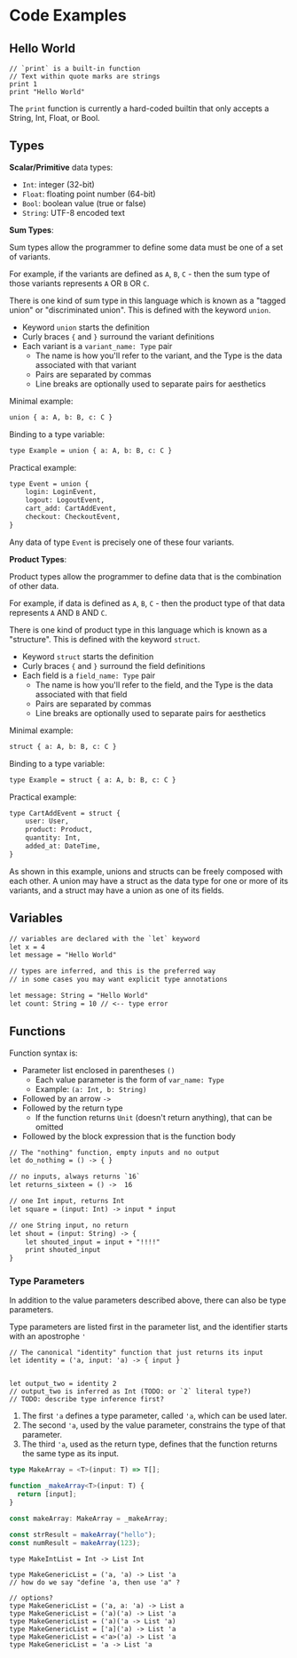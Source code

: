 # Code Examples

## Hello World

```
// `print` is a built-in function
// Text within quote marks are strings
print 1
print "Hello World"
```

The `print` function is currently a hard-coded builtin that only accepts a String, Int, Float, or Bool.

## Types

**Scalar/Primitive** data types:

- `Int`: integer (32-bit)
- `Float`: floating point number (64-bit)
- `Bool`: boolean value (true or false)
- `String`: UTF-8 encoded text

**Sum Types**:

Sum types allow the programmer to define some data must be one of a set of variants.

For example, if the variants are defined as `A`, `B`, `C` - then the sum type of those variants represents `A` OR `B` OR `C`.

There is one kind of sum type in this language which is known as a "tagged union" or "discriminated union". This is defined with the keyword `union`.

- Keyword `union` starts the definition
- Curly braces `{` and `}` surround the variant definitions
- Each variant is a `variant_name: Type` pair
  - The name is how you'll refer to the variant, and the Type is the data associated with that variant
  - Pairs are separated by commas
  - Line breaks are optionally used to separate pairs for aesthetics

Minimal example:

```txt
union { a: A, b: B, c: C }
```

Binding to a type variable:

```txt
type Example = union { a: A, b: B, c: C }
```

Practical example:

```txt
type Event = union {
    login: LoginEvent,
    logout: LogoutEvent,
    cart_add: CartAddEvent,
    checkout: CheckoutEvent,
}
```

Any data of type `Event` is precisely one of these four variants.

**Product Types**:

Product types allow the programmer to define data that is the combination of other data.

For example, if data is defined as `A`, `B`, `C` - then the product type of that data represents `A` AND `B` AND `C`.

There is one kind of product type in this language which is known as a "structure". This is defined with the keyword `struct`.

- Keyword `struct` starts the definition
- Curly braces `{` and `}` surround the field definitions
- Each field is a `field_name: Type` pair
  - The name is how you'll refer to the field, and the Type is the data associated with that field
  - Pairs are separated by commas
  - Line breaks are optionally used to separate pairs for aesthetics

Minimal example:

```txt
struct { a: A, b: B, c: C }
```

Binding to a type variable:

```txt
type Example = struct { a: A, b: B, c: C }
```

Practical example:

```txt
type CartAddEvent = struct {
    user: User,
    product: Product,
    quantity: Int,
    added_at: DateTime,
}
```

As shown in this example, unions and structs can be freely composed with each other. A union may have a struct as the data type for one or more of its variants, and a struct may have a union as one of its fields.

## Variables

```txt
// variables are declared with the `let` keyword
let x = 4
let message = "Hello World"

// types are inferred, and this is the preferred way
// in some cases you may want explicit type annotations

let message: String = "Hello World"
let count: String = 10 // <-- type error
```

## Functions

Function syntax is:

- Parameter list enclosed in parentheses `()`
  - Each value parameter is the form of `var_name: Type`
  - Example: `(a: Int, b: String)`
- Followed by an arrow `->`
- Followed by the return type
  - If the function returns `Unit` (doesn't return anything), that can be omitted
- Followed by the block expression that is the function body

```txt
// The "nothing" function, empty inputs and no output
let do_nothing = () -> { }

// no inputs, always returns `16`
let returns_sixteen = () ->  16

// one Int input, returns Int
let square = (input: Int) -> input * input

// one String input, no return
let shout = (input: String) -> {
    let shouted_input = input + "!!!!"
    print shouted_input
}
```

### Type Parameters

In addition to the value parameters described above, there can also be type parameters.

Type parameters are listed first in the parameter list, and the identifier starts with an apostrophe `'`

```
// The canonical "identity" function that just returns its input
let identity = ('a, input: 'a) -> { input }


let output_two = identity 2
// output_two is inferred as Int (TODO: or `2` literal type?)
// TODO: describe type inference first?
```

1. The first `'a` defines a type parameter, called `'a`, which can be used later.
2. The second `'a`, used by the value parameter, constrains the type of that parameter.
3. The third `'a`, used as the return type, defines that the function returns the same type as its input.

```ts
type MakeArray = <T>(input: T) => T[];

function _makeArray<T>(input: T) {
  return [input];
}

const makeArray: MakeArray = _makeArray;

const strResult = makeArray("hello");
const numResult = makeArray(123);
```

```
type MakeIntList = Int -> List Int

type MakeGenericList = ('a, 'a) -> List 'a
// how do we say "define 'a, then use 'a" ?

// options?
type MakeGenericList = ('a, a: 'a) -> List a
type MakeGenericList = ('a)('a) -> List 'a
type MakeGenericList = ('a)('a -> List 'a)
type MakeGenericList = ['a]('a) -> List 'a
type MakeGenericList = <'a>('a) -> List 'a
type MakeGenericList = 'a -> List 'a


```
